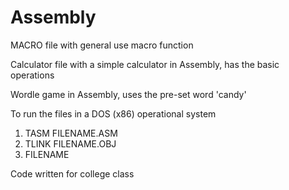 # Assembly

MACRO file with general use macro function

Calculator file with a simple calculator in Assembly, has the basic operations

Wordle game in Assembly, uses the pre-set word 'candy'

To run the files in a DOS (x86) operational system
1. TASM FILENAME.ASM
2. TLINK FILENAME.OBJ
3. FILENAME

Code written for college class
